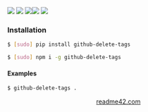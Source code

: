 <!--
https://readme42.com
-->



[![](https://img.shields.io/badge/OS-Unix-blue.svg?longCache=True)]()
[![](https://img.shields.io/pypi/v/github-delete-tags.svg?maxAge=3600)](https://pypi.org/project/github-delete-tags/)
[![](https://img.shields.io/npm/v/github-delete-tags.svg?maxAge=3600)](https://www.npmjs.com/package/github-delete-tags)[![](https://img.shields.io/badge/License-Unlicense-blue.svg?longCache=True)](https://unlicense.org/)
[![](https://github.com/andrewp-as-is/github-delete-tags/workflows/tests42/badge.svg)](https://github.com/andrewp-as-is/github-delete-tags/actions)

### Installation
```bash
$ [sudo] pip install github-delete-tags
```

```bash
$ [sudo] npm i -g github-delete-tags
```

#### Examples
```bash
$ github-delete-tags .
```

<p align="center">
    <a href="https://readme42.com/">readme42.com</a>
</p>
